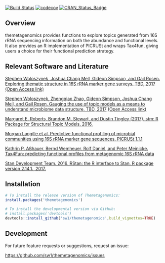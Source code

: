 
<!-- README.md is generated from README.Rmd. Please edit that file -->

[![Build Status](https://travis-ci.com/sw1/themetagenomics.svg?token=8r1TnJBy8TyidNrmbPpa&branch=master)](https://travis-ci.com/sw1/themetagenomics) [![codecov](https://codecov.io/gh/sw1/themetagenomics/branch/master/graph/badge.svg?token=pmjXMfuHrw)](https://codecov.io/gh/sw1/themetagenomics) [![CRAN\_Status\_Badge](http://www.r-pkg.org/badges/version/themetagenomics)](https://cran.r-project.org/package=themetagenomics)

Overview
--------

themetagenomics provides functions to explore topics generated from 16S rRNA sequencing information on both the abundance and functional levels. It also provides an R implementation of PICRUSt and wraps Tax4fun, giving users a choice for their functional prediction strategy.

Relevant Software and Literature
--------------------------------

[Stephen Woloszynek, Joshua Chang Mell, Gideon Simpson, and Gail Rosen. Exploring thematic structure in 16S rRNA marker gene surveys. TBD, 2017](http://) [(Open Access link)](http://)

[Stephen Woloszynek, Zhengqiao Zhao, Gideon Simpson, Joshua Chang Mell, and Gail Rosen. Gauging the use of topic models as a means to understand microbiome data structure. TBD, 2017](http://) [(Open Access link)](http://)

[Margaret E. Roberts, Brandon M. Stewart, and Dustin Tingley (2017). stm: R Package for Structural Topic Models, 2016.](http://www.structuraltopicmodel.com)

[Morgan Langille et al. Predictive functional profiling of microbial communities using 16S rRNA marker gene sequences. PICRUSt 1.1.1](http://picrust.github.io/picrust/)

[Kathrin P. Aßhauer, Bernd Wemheuer, Rolf Daniel, and Peter Meinicke. Tax4Fun: predicting functional profiles from metagenomic 16S rRNA data](http://tax4fun.gobics.de/)

[Stan Development Team. 2016. RStan: the R interface to Stan. R package version 2.14.1., 2017.](http://mc-stan.org)

Installation
------------

``` r
# To install the release version of Themetagenomics:
install.packages('themetagenomics')

# To install the developmental version via Github:
# install.packages('devtools')
devtools::install_github('sw1/themetagenomics',build_vignettes=TRUE)
```

Development
-----------

For future feature requests or suggestions, request an issue:

<https://github.com/sw1/themetagenomics/issues>
